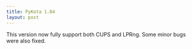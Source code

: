 ```yaml
---
title: PyKota 1.04
layout: post
---
```


This version now fully support both CUPS and LPRng. Some minor bugs were also fixed.
